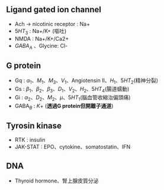 ## Ligand gated ion channel
- Ach -> nicotinic receptor : Na+
- $5HT_3$ : Na+/K+ (嘔吐)
- NMDA : Na+/K+/Ca2+
- $GABA_A$ 、Glycine: Cl-
## G protein
- Gq : $\alpha_1、M_1、M_3、V_1$、Angiotensin II、$H_1$、$5HT_2$(精神分裂)
- Gs : $\beta_1、\beta_2、\beta_3、D_1、V_2、H_2$、$5HT_4$(腸道蠕動)
- Gi : $\alpha_2、D_2、M_2、\mu$、$5HT_1$(腦血管收縮治偏頭痛)
- GABA$_B$ : $K+$ (**透過G protein但開離子通道**)
## Tyrosin kinase
- RTK : insulin
- JAK-STAT : EPO、cytokine、somatostatin、IFN
## DNA
- Thyroid hormone、腎上腺皮質分泌